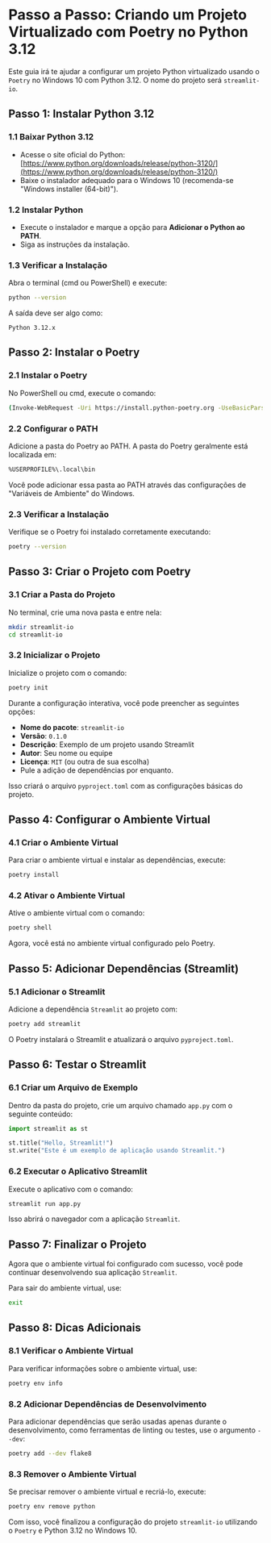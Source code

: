 
# Passo a Passo: Criando um Projeto Virtualizado com Poetry no Python 3.12

Este guia irá te ajudar a configurar um projeto Python virtualizado usando o `Poetry` no Windows 10 com Python 3.12. O nome do projeto será `streamlit-io`.

## Passo 1: Instalar Python 3.12

### 1.1 Baixar Python 3.12

- Acesse o site oficial do Python: [https://www.python.org/downloads/release/python-3120/](https://www.python.org/downloads/release/python-3120/)
- Baixe o instalador adequado para o Windows 10 (recomenda-se "Windows installer (64-bit)").

### 1.2 Instalar Python

- Execute o instalador e marque a opção para **Adicionar o Python ao PATH**.
- Siga as instruções da instalação.

### 1.3 Verificar a Instalação

Abra o terminal (cmd ou PowerShell) e execute:

```bash
python --version
```

A saída deve ser algo como:

```
Python 3.12.x
```

## Passo 2: Instalar o Poetry

### 2.1 Instalar o Poetry

No PowerShell ou cmd, execute o comando:

```bash
(Invoke-WebRequest -Uri https://install.python-poetry.org -UseBasicParsing).Content | python -
```

### 2.2 Configurar o PATH

Adicione a pasta do Poetry ao PATH. A pasta do Poetry geralmente está localizada em:

```bash
%USERPROFILE%\.local\bin
```

Você pode adicionar essa pasta ao PATH através das configurações de "Variáveis de Ambiente" do Windows.

### 2.3 Verificar a Instalação

Verifique se o Poetry foi instalado corretamente executando:

```bash
poetry --version
```

## Passo 3: Criar o Projeto com Poetry

### 3.1 Criar a Pasta do Projeto

No terminal, crie uma nova pasta e entre nela:

```bash
mkdir streamlit-io
cd streamlit-io
```

### 3.2 Inicializar o Projeto

Inicialize o projeto com o comando:

```bash
poetry init
```

Durante a configuração interativa, você pode preencher as seguintes opções:

- **Nome do pacote**: `streamlit-io`
- **Versão**: `0.1.0`
- **Descrição**: Exemplo de um projeto usando Streamlit
- **Autor**: Seu nome ou equipe
- **Licença**: `MIT` (ou outra de sua escolha)
- Pule a adição de dependências por enquanto.

Isso criará o arquivo `pyproject.toml` com as configurações básicas do projeto.

## Passo 4: Configurar o Ambiente Virtual

### 4.1 Criar o Ambiente Virtual

Para criar o ambiente virtual e instalar as dependências, execute:

```bash
poetry install
```

### 4.2 Ativar o Ambiente Virtual

Ative o ambiente virtual com o comando:

```bash
poetry shell
```

Agora, você está no ambiente virtual configurado pelo Poetry.

## Passo 5: Adicionar Dependências (Streamlit)

### 5.1 Adicionar o Streamlit

Adicione a dependência `Streamlit` ao projeto com:

```bash
poetry add streamlit
```

O Poetry instalará o Streamlit e atualizará o arquivo `pyproject.toml`.

## Passo 6: Testar o Streamlit

### 6.1 Criar um Arquivo de Exemplo

Dentro da pasta do projeto, crie um arquivo chamado `app.py` com o seguinte conteúdo:

```python
import streamlit as st

st.title("Hello, Streamlit!")
st.write("Este é um exemplo de aplicação usando Streamlit.")
```

### 6.2 Executar o Aplicativo Streamlit

Execute o aplicativo com o comando:

```bash
streamlit run app.py
```

Isso abrirá o navegador com a aplicação `Streamlit`.

## Passo 7: Finalizar o Projeto

Agora que o ambiente virtual foi configurado com sucesso, você pode continuar desenvolvendo sua aplicação `Streamlit`.

Para sair do ambiente virtual, use:

```bash
exit
```

## Passo 8: Dicas Adicionais

### 8.1 Verificar o Ambiente Virtual

Para verificar informações sobre o ambiente virtual, use:

```bash
poetry env info
```

### 8.2 Adicionar Dependências de Desenvolvimento

Para adicionar dependências que serão usadas apenas durante o desenvolvimento, como ferramentas de linting ou testes, use o argumento `--dev`:

```bash
poetry add --dev flake8
```

### 8.3 Remover o Ambiente Virtual

Se precisar remover o ambiente virtual e recriá-lo, execute:

```bash
poetry env remove python
```

Com isso, você finalizou a configuração do projeto `streamlit-io` utilizando o `Poetry` e Python 3.12 no Windows 10.
